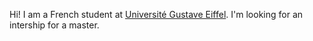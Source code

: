 Hi! I am a French student at [Université Gustave Eiffel](https://www.univ-gustave-eiffel.fr/).
I'm looking for an intership for a master.

